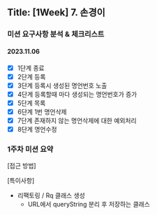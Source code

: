 ## Title: [1Week] 7. 손경이

### 미션 요구사항 분석 & 체크리스트

#### 2023.11.06
- [X] 1단계 종료
- [X] 2단계 등록
- [X] 3단계 등록시 생성된 명언번호 노출
- [X] 4단계 등록할때 마다 생성되는 명언번호가 증가
- [X] 5단계 목록
- [X] 6단계 1번 명언삭제
- [X] 7단계 존재하지 않는 명언삭제에 대한 예외처리
- [X] 8단계 명언수정

### 1주차 미션 요약

[접근 방법]



[특이사항]

- 리팩토링 / Rq 클래스 생성
  - URL에서 queryString 분리 후 저장하는 클래스